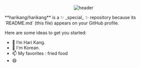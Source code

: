 <div align="center">
  
![header](https://capsule-render.vercel.app/api?type=cylinder&color=FFD6A5&height=150&section=header&text=How%20are%20you?&fontColor=000000&fontSize=70&animation=fadeIn&fontAlignY=55)
</div>
**harikang/harikang** is a ✨ _special_ ✨ repository because its `README.md` (this file) appears on your GitHub profile.

Here are some ideas to get you started:

- 🌱 I’m Hari Kang. 
- 💬 I'm Korean.
- 📫 My favorites : fried food
- 😄 

